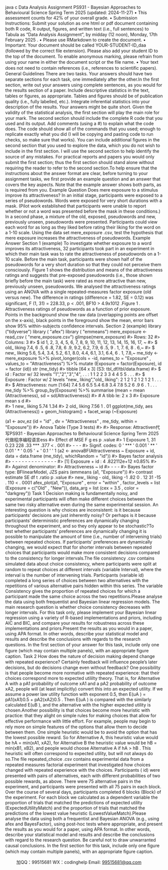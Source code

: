 java c
Data   Analysis   Assignment 
PS931   -   Bayesian   Approaches   to   Behavioural   Science 
Spring   Term   2025   (updated:   2024-11-27) 
• This assessment counts for 42% of your overall grade. 
• Submission Instructions: Submit   your   solution   as one html or   pdf document   containing   both   R   code,   R output,   ﬁgures,   and   written   text   (i.e.,   full   sentences)   to Tabula as   “Data   Analysis   Assignment”,   by midday (12 noon), Monday, 17th February 2025 .
•    Please   use   RMarkdown to   create   the   document.
• Important: Your   document   should   be   called   YOUR-STUDENT-ID_daa      (followed   by   the   correct   ﬁle   extension).   Please   also   add your   student   ID to   the top   of   the   document.    To   enable   anonymous   marking,   please   refrain   from   using   your   name   in   either   the   document   script   or   the   ﬁle   name.
•      Your   text   does   not   need   to   contain   references   (i.e.,   references   to   scientiﬁc   papers).
General Guidelines 
There   are   two   tasks.   Your   answers   should   have two separate sections for each task,   one   immediately   after   the   other.In   the   ﬁrst   section,   write   out   your   answers   using   complete   sentences,   as   you   would   for   the   results   section   of a   paper.   Include   descriptive   statistics   in   the   text,   tables   or   ﬁgures,   as   appropriate.      Tables   and   ﬁgures   should   be   of publication   quality   (i.e.,   fully   labelled,   etc.).   Integrate   inferential   statistics   into   your   description   of the   results.   Your   answers   might   be   quite   short. Given the validity of the statistical analysis, the ﬁrst section will play the main role for your mark. The   second   section   should   include   the   complete   R   code   that   you   used   and   its   output.   Add   comments   (using      a   #)   to   explain   what   the   code   does.      The   code   should   show   all   of the   commands   that   you   used;   enough   to      replicate   exactly   what   you   did   (I   will   be   copying   and   pasting   code   to   run   checks,   so   make   sure   that   works).   You   can   include   additional   ﬁgures   in   the   second   section   that   you   used   to   explore   the   data,   which   you   do   not      wish   to   include   in   the   ﬁrst   section.   I   will   use   the   second   section   to   help   identify   the   source   of any   mistakes.   For   practical   reports   and   papers   you   would   only   submit   the   ﬁrst   section;   thus   the   ﬁrst   section   should   stand      alone   without   requiring   the   reader   to   refer   to   the   second   section.To   help   ensure   that   the   instructions   about   the   answer   format   are   clear,   before   turning   to   your   assignment   tasks,   we   ﬁrst   provide   an example question and   an   answer   that   covers   the   key   aspects.    Note   that   the   example   answer   shows   both   parts,   as   is   required   from   you.
Example Question Does   mere   exposure   to   a   stimulus   improve   its   attractiveness?   In   an   initial   stage,   participants   were   exposed   to      a   series   of pseudowords.   Words   were   exposed   for   very   short   durations   with   a   mask.    (Pilot   work   established   that   participants   were   unable   to   report   whether   or   not   a   word   was   presented   before   the   mask   in   these   conditions.)    In   a   second   phase,   a   mixture   of   the   old,   exposed,   pseudowords   and   new,   previously   unseen,   pseudowords   were   presented.      Participants   could   view   each   word   for   as   long   as   they   liked   before   rating   their   liking   for   the   word   on   a   1-10   scale.      Using   the   data   set   mere_exposure   .csv,   test   the   hypothesis   that   mere   exposure   increases   the   attractiveness   of pseudowords.
Example Answer 
Section 1 (example) To   investigate   whether   exposure   to   a   word   improves   its   attractiveness,      32   participants   took   part   in   an   experiment   in   which   their   main   task   was   to   rate   the   attractiveness   of pseudowords   on   a   1-10   scale.      Before   the   main   task,   participants   were   shown   half of the   pseudowords   for   a   very   short   duration   so   that   they   could   not   perceive   them   consciously.      Figure      1   shows   the   distribution   and   means   of   the   attractiveness   ratings   and   suggests   that   pre-exposed   pseudowords   (i.e.,   those   shown   brieﬂy   before   the   main   task)   were   rated   as   more   attractive   than   new,   previously   unseen,   pseudowords.      We   analysed   the   attractiveness   ratings   using   an   ANOVA   with   a   single   repeated-measures   factor   exposure      (old   versus   new).    The   diﬀerence   in   ratings   (diﬀerence   =   1.82,   SE   =   0.12)   was   signiﬁcant,   F   (1,   31)   =   228.33, p < .001, BF10 > 4.9x1012   .Figure 1 . Attractiveness   ratings   of pseudowords   as   a   function   of prior   exposure.    Points   in   the   background   show   the   raw   data   (overlapping   points   are   oﬀset   on   the   x-axis),   black   points   in   the   foreground   show   the   mean,   error   bars   show   95%   within-subjects   conﬁdence   intervals.
Section 2 (example)
library ("tidyverse")
library (   "afex")
library (   "emmeans")
mere_exposure      <- read_csv (   "mere_exposure.csv") 
glimpse(mere_exposure) 
#>    Rows: 32 
#> Columns: 3 #> $ id     1,  2,    3,    4,    5,    6,    7,    8,    9, 10, 11, 12, 13, 14, 15, 16, 17, ~ #> $ old_ liking     7.4,    6 .5,    6 .8,    7.8,    6 .9,    9.2,    6.2,    7.9,    6 .5,    9 . 1,    7. 6,    8 . 6,~ #> $ new_ liking  5.6,    5.4, 3.4, 5.2,    6.1, 8.0, 4.4,    6.1, 3.1,    6.4,    6 . 1,    7.8,~
me_tidy      <- mere_exposure %>% 
pivot_longer(cols      = -id,      names_to      =    "Exposure"   ,    values_to      =    "Attractiveness") %>% 
mutate (Exposure      = factor(Exposure),    id      = factor (id))
str (me_tidy)
#>    tibble    [64    x 3] (S3:    tbl_df/tbl/data.frame) 
#>       $ id : Factor w/ 32 levels "1","2","3","4", . . :    1    1    2    2    3    3 4 4    5 5    . . . 
#>       $ Exposure : Factor w/ 2 levels "new_ liking","old_ liking":    2    1    2    1    2    1    2    1    2    1    . . .  
#>       $ Attractiveness: num [1:64] 7.4    5.6    6.5    5.4    6.8    3.4    7.8    5.2  6 .9    6 . 1    . . . 
me_tidy %>% 
group_by(Exposure) %>% 
summarise (mean    = mean (Attractiveness), 
sd      = sd(Attractiveness))
#>    # A tibb le:    2    x    3 
#>                Exposure mean s d 
#>       
#>    1 new_ liking 5.74          1.34 
#> 2 old_ liking 7.56 1 . 01 
ggplot(me_tidy, aes (Attractiveness)) + 
geom_histogram() + 
facet_wrap (~Exposure)

(a1      <- aov_ez (id      =    "id"   ,      dv      =    "Attractiveness"   ,   me_tidy,      within    =    "Exposure"))
#> Anova Table (Type 3 tests) 
#> 
#> Response: Attractiven代 写PS931 - Bayesian Approaches to Behavioural Science Spring Term 2025
代做程序编程语言ess #> Effect df MSE F g es    p .value #>    1 Exposure 1,    31 0.23    228 .33    ***       .377 < . 001 #> - - - 
#> Signif. codes:          0 ' *** '    0.001       ' ** '    0.01  ' * '    0.05 ' + '    0.1       '       '    1 
(a2    <- anovaBF(Attractiveness ~ Exposure + id,    data      = data.frame (me_tidy),      whichRandom      =    "id"))
#> Bayes factor analysis 
#> - - - - - - - - - - - - - - 
#> [1] Exposure + id :    4 .822112e+12 ±0.85% 
#> 
#> Against    denominator: 
#>             Attractiveness ~ id 
#> - - - 
#> Bayes factor    type: BFlinearModel,    JZS 
pairs (emmeans (a1,    "Exposure"))
#> contrast estimate             SE    df    t .ratio p .value 
#> new_ liking - old_ liking -1 .82 0 . 12    31 -15 . 110          < . 0001 
afex_plot(a1,    "Exposure"   ,      error      =    "within"   ,
factor_levels      = list (Exposure      = c("Old"   ,    "New")), 
data_arg      = list (cex      =      3.5   ,      color      =    "darkgrey"))
Task 1 Decision   making   is   fundamentally   noisy,   and   experimental   participants   will   often   make   diﬀerent   choices   between   the   same   two   risky   alternative   even   during   the   same   experimental   session.   An   interesting   question   is   why   choices   are   inconsistent:      is   it   because   participants’   decisions   are just   inherently   noisy?    Or   perhaps   is   it   because   participants’   deterministic   preferences   are   dynamically   changing   throughout   the   experiment,   and   so   they   only   appear   to   be   stochastic?To   test   whether   participants’   preferences   are   dynamically   changing   it   is   possible   to   manipulate   the   amount   of   time   (i.e.,   number   of intervening   trials)   between   repeated   choices.   If participants’   preferences   are   dynamically   changing,   we   would   expect   that   for   shorter   intervals   between   repeated   choices   that   participants   would   make   more   consistent   decisions   compared   to   the   consistency   for   longer   intervals.The   ﬁle   consistency   .csv contains   simulated   data   about   choice   consistency,   where   participants   were   split   at   random   to   repeat   choices   at   diﬀerent   intervals   (variable   Interval),   where   the   interval   is   the   number   of   intervening   trials.      Participants   (variable   id)   completed   a   long   series   of choices   between   two   alternatives   with   the   repetitions   of various   alternative   pairs   hidden   within   this   series.    The   variable   Consistency   gives   the   proportion   of repeated   choices   for   which   a   participant   made   the   same   choice   across   the   two   repetitions.Please   analyse   the   data   using   both   frequentist   and   Bayesian   linear   regression   models.      The   main   research   question   is   whether   choice   consistency   decreases   with   longer   intervals.   For   this   task   only,   please   implement   your   Bayesian   linear   regression   using   a   variety   of R-based   implementations   and   priors,   including   AIC   and   BIC,   and   compare   your   results   for   robustness   across   these   implementations   and   priors.Present   the   results   as   you   would   in   a   paper,   using   APA   format.      In   other   words,   describe   your   statistical   model   and   results   and   describe   the   conclusions   with   regards   to   the   research   questions.   In   the   ﬁrst   section   of   your   answer   for   this   task,   include   only   one   ﬁgure   (which   may   contain   multiple   panels),   with   an   appropriate   ﬁgure   caption.
Task 2 How   does   the   nature   of decision   making   depend   change   with   repeated   experience?    Certainly   feedback   will   inﬂuence   people’s   later   decisions,   but   do   decisions   change   even   without   feedback?    One   possibility   is   that   people   become   more   normative   with   repeated   experience:   that   their   choices   correspond   more   to   expected   utililty   theory.      That   is,   for   Alternative   A   with   a pA1    probability   of outcome   xA1    and   a pA2    probability   of   outcome   xA2,   people   will   (at   least   implicitly)   convert   this   into   an   expected   utility.   If we   assume   a   power   law   utility   function   with   exponent   0.5,   then   E(uA   ) = pA1(xA1)0.5   +   pA2(xA2)0.5   .      Then   E(uA   )   is   compared   with   the   similarly   calculated   E(uB   ),   and   the   alternative   with   the   higher   expected   utility   is   chosen.Another   possibility   is   that   choices   become   more   heuristic   with   practice:   that   they   alight   on   simple   rules   for   making   choices   that   allow   for   eﬀective   performance   with   little   eﬀort.      For   example,   people   may   begin   to   rely   more   on   simple   features   of the   options   that   allow   them   to   decide   between   them.    One   simple   heuristic   would   be   to   avoid   the   option   that   has   the   lowest   possible   reward.      So   for   Alternative   A,   this   heuristic   value   would   be   hA      = min(xA1,   xA2),   for   Alternative   B   the   heuristic   value   would   be   hB    = min(xB1,   xB2),   and   people   would   choose   Alternative   A   if   hA    > hB .      This   heuristic   will   often   correspond   to   expected   utility,   but   will   not   always   do   so.The   ﬁle   repeated_choice   .csv contains   experimental   data   from   a   repeated   measures   factorial   experiment      that   investigated   how   choices   changed   with   repeated   experience   with   the   choices.    Participants   (   id)   were      presented   with   pairs   of alternatives,   each   with   diﬀerent   probabilities   of two   possible   rewards,   as   above.    There      were   75   alternative   pairs   in   the   experiment,   and   participants   were   presented   with   all   75   pairs   in   each   block.   Over   the   course   of several   days,   participants   completed   6   blocks   (Block)   of the   experiment.    For   each   block   we   calculated   as   a   dependent   variable   the   proportion   of   trials   that   matched   the   predictions   of   expected      utility   (ExpectedUtilityMatch) and the proportion of trials   that   matched   the   predictions   of the   lowest   value      heuristic   (LowestValueMatch).Please   analyse   the   data   using   both   a   frequentist   and   Bayesian   ANOVA   (e.g.,   using   afex   and   BayesFactor), using   post-hoc   tests   where   appropriate,   and   present   the   results   as   you   would   for   a   paper,   using   APA   format.   In   other   words,   describe   your   statistical   model   and   results   and   describe   the   conclusions   with   regard   to   the      research   question.      Be   careful   not   to   draw   unwarranted   causal   conclusions.   In   the   ﬁrst   section   for   this   task,   include   only   one   ﬁgure   (which   may   contain   multiple   panels),   with   an   appropriate   ﬁgure   caption.

         
加QQ：99515681  WX：codinghelp  Email: 99515681@qq.com
